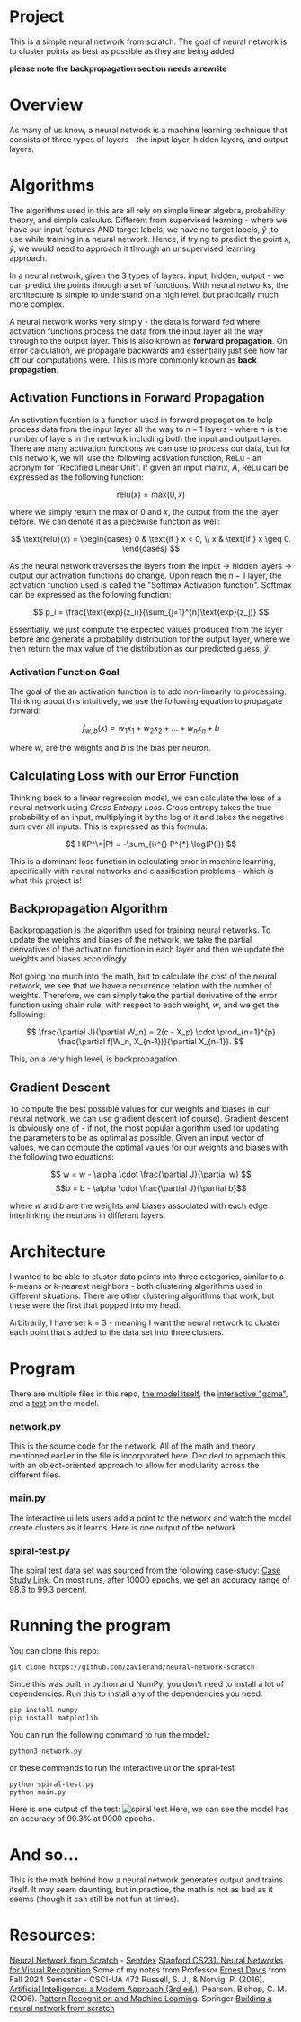 # Project
This is a simple neural network from scratch. The goal of neural network is to cluster points as best as possible as they are being added.

**please note the backpropagation section needs a rewrite**

# Overview
As many of us know, a neural network is a machine learning technique that consists of three types of layers - the input layer, hidden layers, and output layers. 

# Algorithms
The algorithms used in this are all rely on simple linear algebra, probability theory, and simple calculus. Different from supervised learning - where we have our input features AND target labels, we have no target labels, $\hat{y}$ ,to use while training in a neural network. Hence, if trying to predict the point ${x, \hat{y}}$, we would need to approach it through an unsupervised learning approach.

In a neural network, given the 3 types of layers: input, hidden, output - we can predict the points through a set of functions. With neural networks, the architecture is simple to understand on a high level, but practically much more complex.

A neural network works very simply - the data is forward fed where activation functions process the data from the input layer all the way through to the output layer. This is also known as **forward propagation**. On error calculation, we propagate backwards and essentially just see how far off our computations were. This is more commonly known as **back propagation**.

## Activation Functions in Forward Propagation
An activation fucntion is a function used in forward propagation to help process data from the input layer all the way to $n - 1$ layers - where $n$ is the number of layers in the network including both the input and output layer. There are many activation functions we can use to process our data, but for this network, we will use the following activation function, ReLu - an acronym for "Rectified Linear Unit". If given an input matrix, $A$, ReLu can be expressed as the following function:

$$ \text{relu}(x) = \text{max}(0, x) $$

where we simply return the max of 0 and $x$, the output from the the layer before. We can denote it as a piecewise function as well:

$$
\text{relu}(x) =
    \begin{cases} 
    0 & \text{if } x < 0, \\
    x & \text{if } x \geq 0.
    \end{cases}
$$

As the neural network traverses the layers from the input -> hidden layers -> output our activation functions do change. Upon reach the $n - 1$ layer, the activation function used is called the "Softmax Activation function". Softmax can be expressed as the following function:

$$
p_i = \frac{\text{exp}(z_i)}{\sum_{j=1}^{n}\text{exp}(z_j)}
$$

Essentially, we just compute the expected values produced from the layer before and generate a probability distribution for the output layer, where we then return the max value of the distribution as our predicted guess, $\hat{y}$.

### Activation Function Goal
The goal of the an activation function is to add non-linearity to processing. Thinking about this intuitively, we use the following equation to propagate forward:

$$
f_{w,b}(x) = w_1x_1 + w_2x_2 + ... + w_nx_n + b
$$

where $w$, are the weights and $b$ is the bias per neuron.

## Calculating Loss with our Error Function
Thinking back to a linear regression model, we can calculate the loss of a neural network using *Cross Entropy Loss*. Cross entropy takes the true probability of an input, multiplying it by the log of it and takes the negative sum over all inputs. This is expressed as this formula:

$$
H(P^\*|P) = -\sum_{i}^{} P^{*} \log(P(i))
$$

This is a dominant loss function in calculating error in machine learning, specifically with neural networks and classification problems - which is what this project is!

## Backpropagation Algorithm
Backpropagation is the algorithm used for training neural networks. To update the weights and biases of the network, we take the partial derivatives of the activation function in each layer and then we update the weights and biases accordingly.

Not going too much into the math, but to calculate the cost of the neural network, we see that we have a recurrence relation with the number of weights. Therefore, we can simply take the partial derivative of the error function using chain rule, with respect to each weight, $w$, and we get the following:

$$
\frac{\partial J}{\partial W_n} = 2(c - X_p) \cdot \prod_{n=1}^{p} \frac{\partial f(W_n, X_{n-1})}{\partial X_{n-1}}.
$$

This, on a very high level, is backpropagation.

## Gradient Descent
To compute the best possible values for our weights and biases in our neural network, we can use gradient descent (of course). Gradient descent is obviously one of - if not, the most popular algorithm used for updating the parameters to be as optimal as possible. Given an input vector of values, we can compute the optimal values for our weights and biases with the following two equations:

$$
w = w - \alpha \cdot \frac{\partial J}{\partial w}
$$
$$b = b - \alpha \cdot \frac{\partial J}{\partial b}$$

where $w$ and $b$ are the weights and biases associated with each edge interlinking the neurons in different layers.

# Architecture
I wanted to be able to cluster data points into three categories, similar to a k-means or k-nearest neighbors - both clustering algorithms used in different situations. There are other clustering algorithms that work, but these were the first that popped into my head.

Arbitrarily, I have set k = 3 - meaning I want the neural network to cluster each point that's added to the data set into three clusters.

# Program
There are multiple files in this repo, [the model itself](network.py), the [interactive "game"](main.py), and a [test](spiral-test.py) on the model.

### network.py
This is the source code for the network. All of the math and theory mentioned earlier in the file is incorporated here. Decided to approach this with an object-oriented approach to allow for modularity across the different files.

### main.py
The interactive ui lets users add a point to the network and watch the model create clusters as it learns. Here is one output of the network 

### spiral-test.py
The spiral test data set was sourced from the following case-study: [Case Study Link](https://cs231n.github.io/neural-networks-case-study/). On most runs, after 10000 epochs, we get an accuracy range of 98.6 to 99.3 percent.

# Running the program
You can clone this repo:
```
git clone https://github.com/zavierand/neural-network-scratch
```

Since this was built in python and NumPy, you don't need to install a lot of dependencies. Run this to install any of the dependencies you need:
```
pip install numpy
pip install matplotlib
```

You can run the following command to run the model.:
```
python3 network.py
```

or these commands to run the interactive ui or the spiral-test
```
python spiral-test.py
python main.py
```

Here is one output of the test:
![spiral test](./.outputs/spiral-test-output2.jpg)
Here, we can see the model has an accuracy of 99.3% at 9000 epochs.

# And so...
This is the math behind how a neural network generates output and trains itself. It may seem daunting, but in practice, the math is not as bad as it seems (though it can still be not fun at times).

# Resources:
[Neural Network from Scratch](https://nnfs.io) - [Sentdex](https://www.youtube.com/@sentdex)
[Stanford CS231: Neural Networks for Visual Recognition](https://cs231n.github.io)
Some of my notes from Professor [Ernest Davis](https://cs.nyu.edu/~davise/) from Fall 2024 Semester - CSCI-UA 472
Russell, S. J., & Norvig, P. (2016). [Artificial Intelligence: a Modern Approach (3rd ed.)](https://aima.cs.berkeley.edu). Pearson.
Bishop, C. M. (2006). [Pattern Recognition and Machine Learning](https://www.microsoft.com/en-us/research/uploads/prod/2006/01/Bishop-Pattern-Recognition-and-Machine-Learning-2006.pdf). Springer
[Building a neural network from scratch](https://www.youtube.com/watch?v=w8yWXqWQYmU&t=834s&pp=ygUcbmV1cmFsIG5ldHdvcmtzIGZyb20gc2NyYXRjaA%3D%3D)

‌